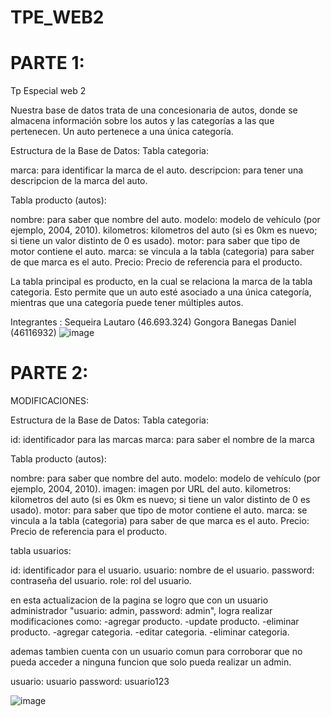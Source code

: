 # TPE_WEB2
# PARTE 1:
Tp Especial web 2

Nuestra base de datos trata de una concesionaria de autos, donde se almacena información sobre los autos y las categorías a las que pertenecen. Un auto pertenece a una única categoría.

Estructura de la Base de Datos:
Tabla categoria:

marca: para identificar la marca de el auto.
descripcion: para tener una descripcion de la marca del auto.


Tabla producto (autos):

nombre: para saber que nombre del auto.
modelo: modelo de vehículo (por ejemplo, 2004, 2010).
kilometros: kilometros del auto (si es 0km es nuevo; si tiene un valor distinto de 0 es usado).
motor: para saber que tipo de motor contiene el auto.
marca: se vincula a la tabla (categoria) para saber de que marca es el auto.
Precio: Precio de referencia para el producto.

La tabla principal es producto, en la cual se relaciona la marca de la tabla categoria. Esto permite que un auto esté asociado a una única categoría, mientras que una categoría puede tener múltiples autos.

Integrantes :
Sequeira Lautaro (46.693.324)
Gongora Banegas Daniel (46116932)
![image](https://github.com/user-attachments/assets/45ed6272-b567-4d39-8dda-735551438c3a)

# PARTE 2:
MODIFICACIONES: 

Estructura de la Base de Datos:
Tabla categoria:

id: identificador para las marcas
marca: para saber el nombre de la marca


Tabla producto (autos):

nombre: para saber que nombre del auto.
modelo: modelo de vehículo (por ejemplo, 2004, 2010).
imagen: imagen por URL del auto.
kilometros: kilometros del auto (si es 0km es nuevo; si tiene un valor distinto de 0 es usado).
motor: para saber que tipo de motor contiene el auto.
marca: se vincula a la tabla (categoria) para saber de que marca es el auto.
Precio: Precio de referencia para el producto.

tabla usuarios:

id: identificador para el usuario.
usuario: nombre de el usuario.
password: contraseña del usuario.
role: rol del usuario.

en esta actualizacion de la pagina se logro que con un usuario administrador "usuario: admin, password: admin", logra realizar modificaciones como: 
-agregar producto.
-update producto.
-eliminar producto.
-agregar categoria.
-editar categoria.
-eliminar categoria.



ademas tambien cuenta con un usuario comun para corroborar que no pueda acceder a ninguna funcion que solo pueda realizar un admin.

usuario: usuario
password: usuario123

![image](https://github.com/user-attachments/assets/5bff4e24-bd57-4aa8-b296-461111d6a1b6)




